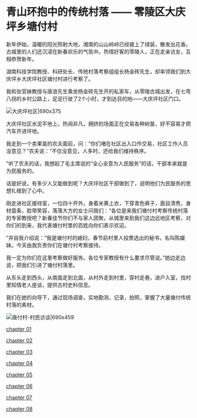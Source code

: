 #  青山环抱中的传统村落 —— 零陵区大庆坪乡塘付村
新年伊始，温暖的阳光照射大地，湘南的山山岭岭已经披上了绿装，散发出花香。古城里的人们还沉浸在新春欢乐的气氛中。热情好客的零陵人，正在走亲访友，互相恭贺新年。

湖南科技学院教授、科研处长、传统村落考察组组长杨金砖先生，却率领我们到大庆坪乡大庆坪社区塘付村进行考察了。

我和张官妹教授与唐浪先生乘坐杨金砖先生开的私家车，从零陵古城出发，在七弯八拐的乡村公路上，足足行驶了2个小时，才到达目的地——大庆坪社区门口。

![大庆坪社区|690x375](https://cdn.ossez.com/discourse-uploads/original/2X/8/8744f68ad50e73fd2d39cda69d6ebc6fdbf2f130.jpeg ':size=690')

大庆坪社区水泥平地上，热闹非凡，拥挤的场面正在交易各种树苗，好不容易才把汽车开进坪地。

我走到一个卖果苗的农夫面前，问：“你们堵在社区出入口作交易，社区工作人员没意见？”农夫说：“不仅没意见，人多时，还给我们维持秩序。

”听了农夫的话，我想起了毛主席说的“全心全意为人民服务”的话，干部本来就是为民服务的。

话是好说，有多少人又能做到呢？大庆坪社区干部做到了，说明他们为民服务的思想扎根到了心中。

刚走进社区接待室，一位四十开外，身着米黄上衣，下穿青色裤子，面目清秀，身材苗条，脸带笑容，落落大方的女士问我们：“各位是来我们塘付村考察传统村落的专家教授吧？新春佳节你们不与家人团聚，从城里来到我们这边远地区考察，对你们的到来，我代表塘付村里的百姓向你们表示欢迎。

”并自我介绍说：“我是塘付村的媳妇，春节前村里人投票选出的秘书，名叫陈媛妹。今天由我负责你们在塘付村考察接待。

我一定为你们在这里考察做好服务。各位专家教授有什么要求尽管说。”她边走边说，把我们引进了塘付村落里。

从东头走到西头，从南面走到北面，从村外走到村里，穿村走巷，进户入室，找村里知情老人座谈，提供古村史料信息。

我们在她的向导下，通过现场调查，实地勘测，记录，拍照，掌握了大量塘付传统村落的素材。

![唐付村-村民访谈|690x459](https://cdn.ossez.com/discourse-uploads/original/2X/9/99b655bb1322dbd041b8e45cf836673ec56305b9.jpeg ':size=690')


[chapter 01](chapter-01.md ':include')

[chapter 02](chapter-02.md ':include')

[chapter 03](chapter-03.md ':include')

[chapter 04](chapter-04.md ':include')

[chapter 05](chapter-05.md ':include')

[chapter 06](chapter-06.md ':include')

[chapter 07](chapter-07.md ':include')

[chapter 08](chapter-08.md ':include')

